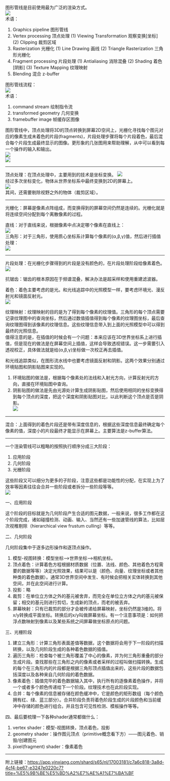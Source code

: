 图形管线是目前使用最为广泛的渲染方式。    
<a href="" target="_blank"><img src="/home/jaousha/图片/p1.png"/></a>    
术语：  
1. Graphics pipeline   图形管线  
2. Vertex processing   顶点处理 (1) Viewing Transformation 观察变换[坐标] (2) Clipping 裁剪区域  
3. Rasterization       光栅化 (1) Line Drawing 画线 (2) Triangle Rasterization 三角形光栅化  
4. Fragment processing 片段处理 (1) Antialiasing 消除混叠 (2) Shading 着色[阴影] (3) Texture Mapping 纹理映射  
5. Blending            混合 z-buffer   

图形管线流程：  
<a href="" target="_blank"><img src="/home/jaousha/图片/p2.png"/></a>   
术语：  
1. command stream 绘制指令流  
2. transformed geometry 几何变换   
3. framebuffer image 帧缓存区图像  

图形管线中，顶点处理将3D的顶点转换到屏幕2D空间上，光栅化寻找每个图元对应的像素生成未着色的片段(fragments)，片段处理步骤将每个片段着色，最后混合每个片段生成最终显示的图像。更形象的几张图用来帮助理解，从中可以看到每一个操作的输入和输出。  
<a href="" target="_blank"><img src="/home/jaousha/图片/p3.png"/></a>  
<a href="" target="_blank"><img src="/home/jaousha/图片/p4.png"/></a>  

---
 
顶点处理：在顶点处理中，主要用到的技术是坐标变换。
<a href="" target="_blank"><img src="/home/jaousha/图片/p5.png"/></a>  
经过多次坐标变化，物体从世界坐标系中最终变换到2D的屏幕上。  
<a href="" target="_blank"><img src="/home/jaousha/图片/p6.png"/></a>  
其间，还需要剔除视野之外的物体（裁剪区域）。  

---

光栅化：屏幕是像素点阵组成，而变换得到的屏幕空间仍然是连续的。光栅化就是将连续空间分配到每个离散像素的过程。  
   
直线：对于直线来说，根据像素中点决定哪个像素在直线上：   
<a href="" target="_blank"><img src="/home/jaousha/图片/p7.png"/></a>  
三角形：对于三角形，使用质心坐标系计算每个像素的(α,β,γ)值，然后进行插值处理：    
<a href="" target="_blank"><img src="/home/jaousha/图片/p8.png"/></a>  

---

片段处理：在光栅化步骤得到的片段是没有颜色的，在片段处理阶段给像素着色。   
<a href="" target="_blank"><img src="/home/jaousha/图片/p9.png"/></a>  
    
抗锯齿：锯齿的根本原因在于频谱混叠，解决办法是超采样和使用重建滤波器。   
   
着色：着色主要考虑的是光。和光线追踪中的光照模型一样，要考虑环境光、漫反射光和镜面反射光。   
<a href="" target="_blank"><img src="/home/jaousha/图片/p11.png"/></a>  

纹理映射：纹理映射的目的是为了得到每个像素的纹理值。三角形的每个顶点需要记录纹理图中的查询坐标，然后通过数值插值得到每个像素的纹理图坐标，最后查询纹理图得到该像素的纹理信息。这些纹理信息带入到上面的光照模型中可以得到最终的光照信息。    
值得注意的是，在插值的时候会有一个问题：本来应该在3D世界坐标系上进行插值，但是现在的做法是在屏幕空间上插值，这样会导致透视错误。这一步需要引入透视校正，具体做法就是给(α,β,γ)坐标做一次校正再去插值。   
   
和光线追踪类似，在图形流水线中也要考虑镜面反射和阴影。这两个效果分别通过环境贴图和阴影贴图来实现的。    
1. 环境贴图的做法是，根据每个像素处的法线和入射光方向，计算反射光的方向，直接在环境贴图中查询。  
2. 阴影贴图的做法是先由光源处计算生成阴影贴图，然后使用相同的坐标变换得到每个顶点的深度，把这个深度和阴影贴图对比，以此判断这个顶点是否是阴影。  
<a href="" target="_blank"><img src="/home/jaousha/图片/p10.png"/></a>  

---

混合：上面得到的着色片段还是带有深度信息的，根据这些深度信息最终确定每个像素的值，深度小的片段最终才能显示在屏幕上。主要算法是z-buffer算法。    

---

一个渲染管线可以粗略的按照执行顺序分成三大阶段：  

1. 应用阶段  
2. 几何阶段  
3. 光栅阶段  

这些阶段又可以细分为更多的子阶段，注意这些都是功能性的分配，在实现上为了效率等因素往往会合并一些阶段或者拆分一些阶段等等。  
<a href="" target="_blank"><img src="/home/jaousha/图片/p12.png"/></a>  

一、应用阶段  

这个阶段的目标就是为几何阶段产生合适的图元数据，一般来说，很多工作都在这个阶段完成，诸如碰撞检测、动画、输入、当然还有一些加速管线的算法，比如层次视椎剔除（hierarchical view frustum culling）等等。  

二、几何阶段  

几何阶段集中于逐多边形操作和逐顶点操作。  

1. 模型-视图转换：模型坐标-->世界坐标-->相机坐标。  
2. 顶点着色：计算着色方程根据材质数据（位置、法线、颜色、其他着色方程需要的数据等等）决定光照效果，结果可以是（颜色、向量、纹理坐标或者其他种类的着色数据）。通常3D世界空间中发生、有时候会把相关实体转换到其他空间，并在此空间进行计算。  
3. 投影：略  
4. 裁剪：在单位立方体之外的基元被舍弃，而完全在单位立方体之内的基元被保留；相交的基元则进行剪切，生成新的顶点，而老的被丢弃。  
5. 屏幕映射：只有已裁剪的部分才会被传递给屏幕映射，坐标仍然是3维的。将x/y转换成平面坐标。转换后的x/y叫做屏幕坐标。有一个注意事项是：如何把浮点数映射到像素以及某些系统之间屏幕做坐标原点的问题。  

三、光栅阶段  

1. 建立三角形：计算三角形表面差值等数据，这个数据将会用于下一阶段的扫描转换，以及几何阶段生成的各种着色数据的插值。  
2. 遍历三角形：检查每个被三角形覆盖了中心的像素，并为何三角形重叠的部分生成片段。查找那些在三角形之内的像素或者采样的过程叫做扫描转换。生成的每个在三角形内的片段都是根据三角形顶点插值出来的，这些片段的数据包括深度以及各种来自几何阶段的着色数据。   
3. 像素着色：插值完毕的着色数据输入其中，执行所有的逐像素着色操作，并将一个或者多个颜色传递给下一个阶段。纹理技术也在此阶段实现。  
4. 合并：每个像素的信息被存储在颜色缓冲中，它是颜色的矩形数组（每个颜色拥有红、绿、蓝三部分）。合并阶段负责将着色阶段生成的片段颜色和当前缓冲中存储的颜色进行组合。并且包含可见性检测、模板操作等等。   

四、最后要梳理一下各种shader通常都做什么：   

1. vertex shader：模型-视图转换，顶点着色，投影  
2. geometry shader：操作图元顶点（primitive概念看下方）——图元着色、销毁/创建图元  
3. pixel(fragment) shader：像素着色  

---

附上链接：<a href="https://app.yinxiang.com/shard/s65/nl/17003181/c7a6c818-3a8d-4cf4-be67-e3247e0220c7?title=%E5%9B%BE%E5%BD%A2%E7%AE%A1%E7%BA%BF" target="_blank">https://app.yinxiang.com/shard/s65/nl/17003181/c7a6c818-3a8d-4cf4-be67-e3247e0220c7?title=%E5%9B%BE%E5%BD%A2%E7%AE%A1%E7%BA%BF</a>

























